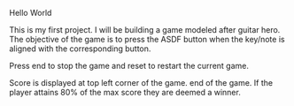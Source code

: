 Hello World

This is my first project. I will be building a game modeled after guitar hero. 
The objective of the game is to press the ASDF button when the key/note is aligned with the corresponding button. 

Press end to stop the game and reset to restart the current game. 

Score is displayed at top left corner of the game. end of the game. 
If the player attains 80% of the max score they are deemed a winner. 



